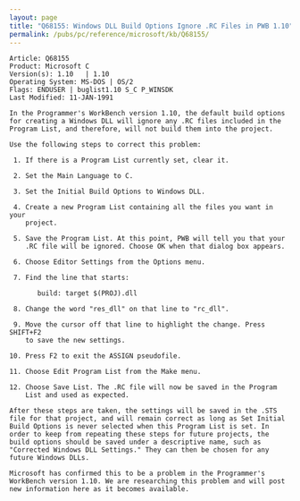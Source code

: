 ```yaml
---
layout: page
title: "Q68155: Windows DLL Build Options Ignore .RC Files in PWB 1.10"
permalink: /pubs/pc/reference/microsoft/kb/Q68155/
---
```


	Article: Q68155
	Product: Microsoft C
	Version(s): 1.10   | 1.10
	Operating System: MS-DOS | OS/2
	Flags: ENDUSER | buglist1.10 S_C P_WINSDK
	Last Modified: 11-JAN-1991
	
	In the Programmer's WorkBench version 1.10, the default build options
	for creating a Windows DLL will ignore any .RC files included in the
	Program List, and therefore, will not build them into the project.
	
	Use the following steps to correct this problem:
	
	 1. If there is a Program List currently set, clear it.
	
	 2. Set the Main Language to C.
	
	 3. Set the Initial Build Options to Windows DLL.
	
	 4. Create a new Program List containing all the files you want in your
	    project.
	
	 5. Save the Program List. At this point, PWB will tell you that your
	    .RC file will be ignored. Choose OK when that dialog box appears.
	
	 6. Choose Editor Settings from the Options menu.
	
	 7. Find the line that starts:
	
	       build: target $(PROJ).dll
	
	 8. Change the word "res_dll" on that line to "rc_dll".
	
	 9. Move the cursor off that line to highlight the change. Press SHIFT+F2
	    to save the new settings.
	
	10. Press F2 to exit the ASSIGN pseudofile.
	
	11. Choose Edit Program List from the Make menu.
	
	12. Choose Save List. The .RC file will now be saved in the Program
	    List and used as expected.
	
	After these steps are taken, the settings will be saved in the .STS
	file for that project, and will remain correct as long as Set Initial
	Build Options is never selected when this Program List is set. In
	order to keep from repeating these steps for future projects, the
	build options should be saved under a descriptive name, such as
	"Corrected Windows DLL Settings." They can then be chosen for any
	future Windows DLLs.
	
	Microsoft has confirmed this to be a problem in the Programmer's
	WorkBench version 1.10. We are researching this problem and will post
	new information here as it becomes available.
